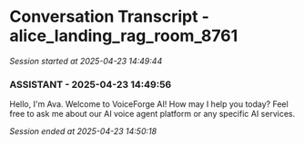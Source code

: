 # Conversation Transcript - alice_landing_rag_room_8761

*Session started at 2025-04-23 14:49:44*

### ASSISTANT - 2025-04-23 14:49:56

Hello, I'm Ava. Welcome to VoiceForge AI! How may I help you today? Feel free to ask me about our AI voice agent platform or any specific AI services.

*Session ended at 2025-04-23 14:50:18*
